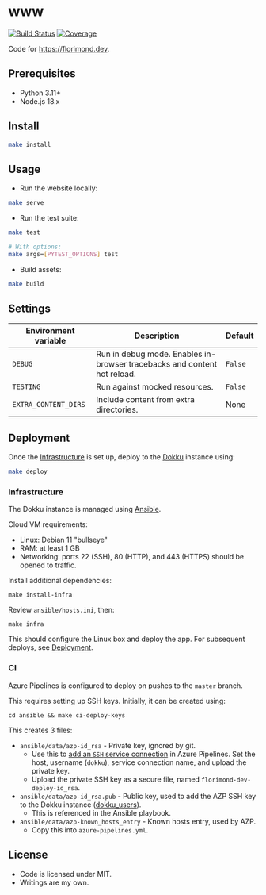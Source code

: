 # www

[![Build Status](https://dev.azure.com/florimondmanca/public/_apis/build/status/florimondmanca.www?branchName=master)](https://dev.azure.com/florimondmanca/public/_build/latest?definitionId=1&branchName=master)
[![Coverage](https://codecov.io/gh/florimondmanca/www/branch/master/graph/badge.svg?token=IT5DBiSTHK)](https://codecov.io/gh/florimondmanca/www)

Code for https://florimond.dev.

## Prerequisites

- Python 3.11+
- Node.js 18.x

## Install

```bash
make install
```

## Usage

- Run the website locally:

```bash
make serve
```

- Run the test suite:

```bash
make test

# With options:
make args=[PYTEST_OPTIONS] test
```

- Build assets:

```bash
make build
```

## Settings

| Environment variable | Description                                                              | Default |
| -------------------- | ------------------------------------------------------------------------ | ------- |
| `DEBUG`              | Run in debug mode. Enables in-browser tracebacks and content hot reload. | `False` |
| `TESTING`            | Run against mocked resources.                                            | `False` |
| `EXTRA_CONTENT_DIRS` | Include content from extra directories.                                  | None    |

## Deployment

Once the [Infrastructure](#infrastructure) is set up, deploy to the [Dokku](http://dokku.viewdocs.io/dokku/) instance using:

```bash
make deploy
```

### Infrastructure

The Dokku instance is managed using [Ansible](https://docs.ansible.com/ansible/latest/index.html).

Cloud VM requirements:

* Linux: Debian 11 "bullseye"
* RAM: at least 1 GB
* Networking: ports 22 (SSH), 80 (HTTP), and 443 (HTTPS) should be opened to traffic.

Install additional dependencies:

```
make install-infra
```

Review `ansible/hosts.ini`, then:

```
make infra
```

This should configure the Linux box and deploy the app. For subsequent deploys, see [Deployment](#deployment).

### CI

Azure Pipelines is configured to deploy on pushes to the `master` branch.

This requires setting up SSH keys. Initially, it can be created using:

```
cd ansible && make ci-deploy-keys
```

This creates 3 files:

* `ansible/data/azp-id_rsa` - Private key, ignored by git.
  * Use this to [add an `SSH` service connection](https://docs.microsoft.com/en-us/azure/devops/pipelines/tasks/utility/install-ssh-key?view=azure-devops) in Azure Pipelines. Set the host, username (`dokku`), service connection name, and upload the private key.
  * Upload the private SSH key as a secure file, named `florimond-dev-deploy-id_rsa`.
* `ansible/data/azp-id_rsa.pub` - Public key, used to add the AZP SSH key to the Dokku instance ([dokku_users](https://github.com/dokku/ansible-dokku#dokku_users)).
  * This is referenced in the Ansible playbook.
* `ansible/data/azp-known_hosts_entry` - Known hosts entry, used by AZP.
  * Copy this into `azure-pipelines.yml`.

## License

- Code is licensed under MIT.
- Writings are my own.

